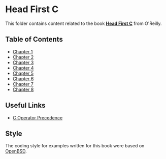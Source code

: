 # Head First C

This folder contains content related to the book [**Head First C**](http://shop.oreilly.com/product/0636920015482.do) from O'Reilly.

## Table of Contents
- [Chapter 1](chapter_01)
- [Chapter 2](chapter_02)
- [Chapter 3](chapter_03)
- [Chapter 4](chapter_04)
- [Chapter 5](chapter_05)
- [Chapter 6](chapter_06)
- [Chapter 7](chapter_07)
- [Chapter 8](chapter_08)
  
## Useful Links
- [C Operator Precedence](https://en.cppreference.com/w/c/language/operator_precedence)

## Style

The coding style for examples written for this book were based on [OpenBSD](https://man.openbsd.org/style).
